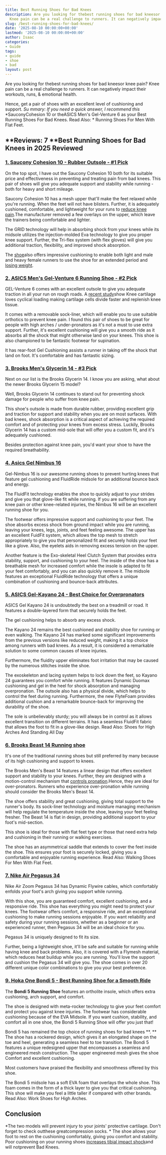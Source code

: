 ```yaml
---
title: Best Running Shoes for Bad Knees
description: Are you looking for thebest running shoes for bad kneesor knee pain ?
  Knee pain can be a real challenge to runners. It can negatively impact their workouts,...
slug: /best-running-shoes-for-bad-knees/
date: '2025-08-10 00:00:00+00:00'
lastmod: '2025-08-10 00:00:00+00:00'
author: Isaac
categories:
- Guide
tags:
- guide
- shoe
- bad
layout: post
---
```

Are you looking for thebest running shoes for bad kneesor knee pain? Knee pain can be a real challenge to runners. It can negatively impact their workouts, runs, & emotional health.

Hence, get a pair of shoes with an excellent level of cushioning and support. *Su* *mmary: If you need a quick answer, I recommend this* *SauconyCohesion 10 or theASICS Men's Gel-Venture 6 as your Best Running Shoes For Bad Knees. Read Also: * Running Shoes For Men With Flat Feet.

##  **Reviews: 7 **Best Running Shoes for Bad Knees in 2025 Reviewed

###  [1. Saucony Cohesion 10 - Rubber Outsole - #1 Pick](https://www.amazon.com/dp/B01HOADVCW/?tag=p-policy-20)

On the top spot, I have out the Saucony Cohesion 10 both for its suitable price and effectiveness in preventing and treating pain from bad knees. This pair of shoes will give you adequate support and stability while running - both for heavy and short mileage.

Saucony Cohesion 10 has a mesh upper that'll make the feet relaxed while you're running. When the feet will not have blisters. Further, it is adequately cushioned, comfortable, and lightweight for your runs to [reduce knee pain](https://www.ncbi.nlm.nih.gov/pmc/articles/PMC3408027/).The manufacturer removed a few overlays on the upper, which leave the trainers being comfortable and lighter.

The GRID technology will help in absorbing shock from your knees while its midsole utilizes the injection-molded Eva technology to give you proper knee support. Further, the Tri-flex system (with flex gloves) will give you additional traction, flexibility, and improved shock absorption.

The [shoe](https://pestpolicy.com/best-cushioned-running-shoes-for-bad-knees/)also offers impressive cushioning to enable both light and male and heavy female runners to use the shoe for an extended period and [losing weight](https://pestpolicy.com/how-to-exercise-with-[bad](https://pestpolicy.com/how-to-exercise-with-bad-knees-to-lose-weight/)-knees-to-lose-weight/).

###  [2. ASICS Men's Gel-Venture 6 Running Shoe - #2 Pick](https://www.amazon.com/dp/B0725BSK2P/?tag=p-policy-20)

GEL-Venture 6 comes with an excellent outsole to give you adequate traction in all your run on rough roads. A [recent study](http://www.ncbi.nlm.nih.gov/pubmed/23377837)show Knee cartilage loves cyclical loading making cartilage cells divide faster and replenish knee tissue.

It comes with a removable sock-liner, which will enable you to use suitable orthotics to prevent knee pain. I found this pair of shoes to be great for people with high arches / under-pronators as it's not a must to use extra support. Further, it's excellent cushioning will give you a smooth ride as it absorbs all the shock that might otherwise land on your knees. This shoe is also championed to be fantastic footwear for supination.

It has rear-foot Gel Cushioning assists a runner in taking off the shock that land on foot. It's comfortable and has fantastic sizing.

###  [3. Brooks Men's Glycerin 14 - #3 Pick](https://www.amazon.com/dp/B017MZ9UHO/?tag=p-policy-20)

Next on our list is the Brooks Glycerin 14. I know you are asking, what about the newer Brooks Glycerin 15 model?

Well, Brooks Glycerin 14 continues to stand out for preventing shock damage for people who suffer from knee pain.

This shoe's outsole is made from durable rubber, providing excellent grip and traction for support and stability when you are on most surfaces. With bad knees, shock absorption is a critical aspect of achieving the required comfort and of protecting your knees from excess stress. Luckily, Brooks Glycerin 14 has a custom mid-sole that will offer you a custom fit, and it's adequately cushioned.

Besides protection against knee pain, you'd want your shoe to have the required breathability.

###  [4. Asics Gel Nimbus 16](https://www.amazon.com/dp/B00ES82ZYO/?tag=p-policy-20)

Gel-Nimbus 16 is our awesome running shoes to prevent hurting knees that feature gel cushioning and FluidRide midsole for an additional bounce back and energy.

The FluidFit technology enables the shoe to quickly adjust to your strides and give you that glove-like fit while running. If you are suffering from any knee pain or other knee-related injuries, the Nimbus 16 will be an excellent running shoe for you.

The footwear offers impressive support and cushioning to your feet. The shoe absorbs excess shock from ground impact while you are running, leaving your knees, legs, joints, and feet feeling awesome. The upper has an excellent FuidFit system, which allows the top mesh to stretch appropriately to give you that personalized fit and securely holds your feet like a glove. Also, the eyelets aids in removing excess tension on the upper.

Another feature is the Exo-skeletal Heel Clutch System that provides extra stability, support, and cushioning to your heel. The inside of the shoe has a breathable mesh for increased comfort while the insole is adapted to fit your feet comfortably, and you can also quickly remove it. The midsole features an exceptional FluidRide technology that offers a unique combination of cushioning and bounce-back attributes.

###  [5. ASICS Gel-Kayano 24 - Best Choice for Overpronators](https://www.amazon.com/dp/B071J8R19Y/?tag=p-policy-20)

ASICS Gel Kayano 24 is undoubtedly the best on a treadmill or road. It features a double-layered form that securely holds the feet.

The gel cushioning helps to absorb any excess shock.

The Kayano 24 remains the best cushioned and stability shoe for running or even walking. The Kayano 24 has marked some significant improvements from the previous versions like reduced weight, making it a top choice among runners with bad knees. As a result, it is considered a remarkable solution to some common causes of knee injuries.

Furthermore, the fluidity upper eliminates foot irritation that may be caused by the numerous stitches inside the shoe.

The exoskeleton and lacing system helps to lock down the feet, so Kayano 24 guarantees you comfort while running. It features Dynamic Duomax cushioning and gel in the heel for shock absorption and managing overpronation. The outsole also has a physical divide, which helps to control the feet during running. Furthermore, the new FlyteFoam provides additional cushion and a remarkable bounce-back for improving the durability of the shoe.

The sole is unbelievably sturdy; you will always be in control as it allows excellent transition on different terrains. It has a seamless FluidFit fabric that allows the foot to fit in a glove-like design. Read Also: Shoes for High Arches And Standing All Day

###  [6. Brooks Beast 14 Running shoe](https://www.amazon.com/dp/B00QHEOCX4/?tag=p-policy-20)

It's one of the traditional running shoes but still preferred by many because of its high cushioning and support to knees.

The Brooks Men's Beast 14 features a linear design that offers excellent support and stability to your knees. Further, they are designed with a motion-control mechanism that [cont](https://www.ncbi.nlm.nih.gov/pubmed/18759313/)[rols pronation](https://www.ncbi.nlm.nih.gov/pubmed/18759313/).Hence, they are ideal for over-pronators. Runners who experience over-pronation while running should consider the Brooks Men's Beast 14.

The shoe offers stability and great cushioning, giving total support to the runner's body. Its sock-liner technology and moisture managing mechanism will help regulate the temperature inside the shoe, leaving your feet feeling fresher. The Beast 14 is flat in design, providing additional support to your foot's mid-section.

This shoe is ideal for those with flat feet type or those that need extra help and cushioning in their running or walking exercises.

The shoe has an asymmetrical saddle that extends to cover the feet inside the shoe. This ensures your foot is securely locked, giving you a comfortable and enjoyable running experience. Read Also: Walking Shoes For Men With Flat Feet.

###  [7. Nike Air Pegasus 34](https://www.amazon.com/dp/B07H381H27/?tag=p-policy-20)

Nike Air Zoom Pegasus 34 has Dynamic Flywire cables, which comfortably enfolds your foot's arch giving you support while running.

With this shoe, you are guaranteed comfort, excellent cushioning, and a responsive ride. This shoe has everything you might need to protect your knees. The footwear offers comfort, a responsive ride, and an exceptional cushioning to make running sessions enjoyable. If you want reliability and safety during your running sessions, whether as a beginner or an experienced runner, then Pegasus 34 will be an ideal choice for you.

Pegasus 34 is uniquely designed to fit its size.

Further, being a lightweight shoe, it'll be safe and suitable for running while having knee and back problems. Also, it is covered with a Flymesh material, which reduces heat buildup while you are running. You'll love the support and cushion the Pegasus 34 will give you. The shoe comes in over 20 different unique color combinations to give you your best preference.

###  [9. Hoka One Bondi 5 - Best Running Shoe for a Smooth Ride](https://www.amazon.com/dp/B078XMRD8Z/?tag=p-policy-20)

The **Bondi 5 Running Shoe** features an ortholite insole, which offers extra cushioning, arch support, and comfort.

The shoe is designed with meta-rocker technology to give your feet comfort and protect you against knee injuries. The footwear has considerable cushioning because of the EVA Midsole. If you want cushion, stability, and comfort all in one shoe, the Bondi 5 Running Shoe will offer you just that!

Bondi 5 has remained the top choice of running shoes for bad knees **. ** The shoe has a rockered design, which gives it an elongated shape on the toe and heel, generating a seamless heel to toe transition. The Bondi 5 features a unique redesigned upper that encompasses a seamless and engineered mesh construction. The upper engineered mesh gives the shoe Comfort and excellent cushioning.

Most customers have praised the flexibility and smoothness offered by this shoe.

The Bondi 5 midsole has a soft EVA foam that overlays the whole shoe. This foam comes in the form of a thick layer to give you that critical cushioning. This shoe will make you feel a little taller if compared with other brands. Read Also: Work Shoes for High Arches.

##  Conclusion

*The two models will prevent injury to your joints' protective cartilage. Don't forget to check outthese greatcompression socks. * The shoe allows your foot to rest on the cushioning comfortably, giving you comfort and stability. Poor cushioning on your running shoes [increases tibial impact shock](https://pdfs.semanticscholar.org/9004/7498db68661201d8cd302f83d0d078613d35.pdf)and will notprevent Bad Knees.